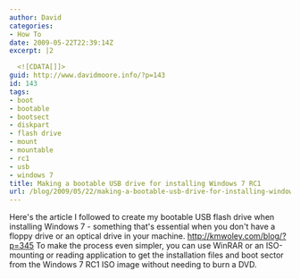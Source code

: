 ```yaml
---
author: David
categories:
- How To
date: 2009-05-22T22:39:14Z
excerpt: |2

  <![CDATA[]]>
guid: http://www.davidmoore.info/?p=143
id: 143
tags:
- boot
- bootable
- bootsect
- diskpart
- flash drive
- mount
- mountable
- rc1
- usb
- windows 7
title: Making a bootable USB drive for installing Windows 7 RC1
url: /blog/2009/05/22/making-a-bootable-usb-drive-for-installing-windows-7-rc1/
---
```


Here's the article I followed to create my bootable USB flash drive when installing Windows 7 - something that's essential when you don't have a floppy drive or an optical drive in your machine. <a title="Creating Bootable Vista / Windows 7 USB Flash Drive" href="http://kmwoley.com/blog/?p=345" target="_blank">http://kmwoley.com/blog/?p=345</a> To make the process even simpler, you can use WinRAR or an ISO-mounting or reading application to get the installation files and boot sector from the Windows 7 RC1 ISO image without needing to burn a DVD.